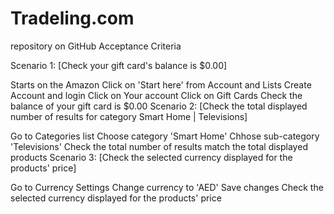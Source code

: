 # Tradeling.com
repository on GitHub
Acceptance Criteria

Scenario 1: [Check your gift card's balance is $0.00]

Starts on the Amazon
Click on 'Start here' from Account and Lists
Create Account and login
Click on Your account
Click on Gift Cards
Check the balance of your gift card is $0.00
Scenario 2: [Check the total displayed number of results for category Smart Home | Televisions]

Go to Categories list
Choose category 'Smart Home'
Chhose sub-category 'Televisions'
Check the total number of results match the total displayed products
Scenario 3: [Check the selected currency displayed for the products' price]

Go to Currency Settings
Change currency to 'AED'
Save changes
Check the selected currency displayed for the products' price
